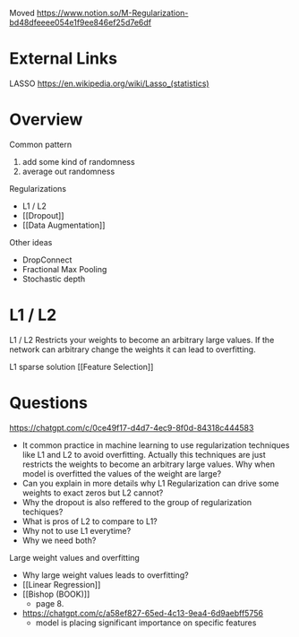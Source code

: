 
Moved
https://www.notion.so/M-Regularization-bd48dfeeee054e1f9ee846ef25d7e6df

# External Links

LASSO
https://en.wikipedia.org/wiki/Lasso_(statistics)

# Overview

Common pattern
1. add some kind of randomness
2. average out randomness

Regularizations
- L1 / L2
- [[Dropout]]
- [[Data Augmentation]]

Other ideas
- DropConnect
- Fractional Max Pooling
- Stochastic depth

# L1 / L2

L1 / L2
Restricts your weights to become an arbitrary large values.
If the network can arbitrary change the weights it can lead to overfitting.

L1
sparse solution
[[Feature Selection]]

# Questions


https://chatgpt.com/c/0ce49f17-d4d7-4ec9-8f0d-84318c444583

- It common practice in machine learning to use regularization techniques like L1 and L2 to avoid overfitting. Actually this techniques are just restricts the weights to become an arbitrary large values. Why when model is overfitted the values of the weight are large?
- Can you explain in more details why L1 Regularization can drive some weights to exact zeros but L2 cannot?
- Why the dropout is also reffered to the group of regularization techiques?
- What is pros of L2 to compare to L1?
- Why not to use L1 everytime?
- Why we need both?


Large weight values and overfitting
- Why large weight values leads to overfitting?
- [[Linear Regression]]
- [[Bishop (BOOK)]]
	- page 8.
- https://chatgpt.com/c/a58ef827-65ed-4c13-9ea4-6d9aebff5756
	- model is placing significant importance on specific features